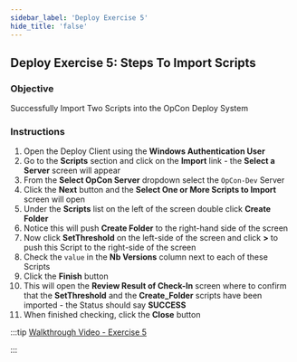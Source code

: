 ```yaml
---
sidebar_label: 'Deploy Exercise 5'
hide_title: 'false'
---
```


## Deploy Exercise 5: Steps To Import Scripts

### Objective

Successfully Import Two Scripts into the OpCon Deploy System

### Instructions

1.	Open the Deploy Client using the **Windows Authentication User**
2.	Go to the **Scripts** section and click on the **Import** link - the **Select a Server** screen will appear
3.	From the **Select OpCon Server** dropdown select the ```OpCon-Dev``` Server
4.	Click the **Next** button and the **Select One or More Scripts to Import** screen will open
5.	Under the **Scripts** list on the left of the screen double click **Create Folder**
6.	Notice this will push **Create Folder** to the right-hand side of the screen
7.	Now click **SetThreshold** on the left-side of the screen and click **>** to push this Script to the right-side of the screen
8.	Check the ```value``` in the **Nb Versions** column next to each of these Scripts
9.	Click the **Finish** button
10.	This will open the **Review Result of Check-In** screen where to confirm that  the **SetThreshold** and the **Create_Folder** scripts have been imported - the Status should say **SUCCESS**
11.	When finished checking, click the **Close** button

:::tip [Walkthrough Video - Exercise 5](../static/imgdeploy/Deploy_ImportScripts.mp4)

:::